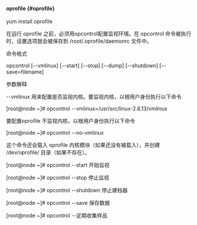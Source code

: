 #### oprofile {#oprofile}

yum install oprofile

在运行 oprofile 之前，必须用opcontrol配置监视环境。在 opcontrol 命令被执行时，设置选项就会被保存到 /root/.oprofile/daemonrc 文件中。

命令格式

opcontrol [--vmlinux] [--start] [--stop] [--dump] [--shutdown] [--save=filename]

参数解释

--vmlinux 用来配置是否监视内核。要监视内核，以根用户身份执行以下命令

[root@node ~]# opcontrol --vmlinux=/usr/src/linux-2.6.13/vmlinux

要配置oprofile 不监视内核，以根用户身份执行以下命令

[root@node ~]# opcontrol --no-vmlinux

这个命令还会载入 oprofile 内核模块（如果还没有被载入），并创建 /dev/oprofile/ 目录（如果不存在）。

[root@node ~]# opcontrol --start 开始监视

[root@node ~]# opcontrol --stop 停止监视

[root@node ~]# opcontrol --shutdown 停止建档器

[root@node ~]# opcontrol --save 保存数据

[root@node ~]# opcontrol --定期收集样品